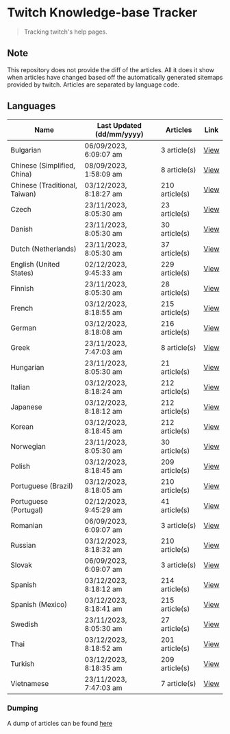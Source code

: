 # Twitch Knowledge-base Tracker
> Tracking twitch's help pages. 

## Note
This repository does not provide the diff of the articles. All it does it show when articles have changed based
off the automatically generated sitemaps provided by twitch. Articles are separated by language code.

## Languages

| Name                          | Last Updated (dd/mm/yyyy) | Articles       | Link                   |
|-------------------------------|---------------------------|----------------|------------------------|
| Bulgarian                     | 06/09/2023, 6:09:07 am    | 3 article(s)   | [View](docs/bg.md)     |
| Chinese (Simplified, China)   | 08/09/2023, 1:58:09 am    | 8 article(s)   | [View](docs/zh_CN.md)  |
| Chinese (Traditional, Taiwan) | 03/12/2023, 8:18:27 am    | 210 article(s) | [View](docs/zh_TW.md)  |
| Czech                         | 23/11/2023, 8:05:30 am    | 23 article(s)  | [View](docs/cs.md)     |
| Danish                        | 23/11/2023, 8:05:30 am    | 30 article(s)  | [View](docs/da.md)     |
| Dutch (Netherlands)           | 23/11/2023, 8:05:30 am    | 37 article(s)  | [View](docs/nl_NL.md)  |
| English (United States)       | 02/12/2023, 9:45:33 am    | 229 article(s) | [View](docs/en_US.md)  |
| Finnish                       | 23/11/2023, 8:05:30 am    | 28 article(s)  | [View](docs/fi.md)     |
| French                        | 03/12/2023, 8:18:55 am    | 215 article(s) | [View](docs/fr.md)     |
| German                        | 03/12/2023, 8:18:08 am    | 216 article(s) | [View](docs/de.md)     |
| Greek                         | 23/11/2023, 7:47:03 am    | 8 article(s)   | [View](docs/el.md)     |
| Hungarian                     | 23/11/2023, 8:05:30 am    | 21 article(s)  | [View](docs/hu.md)     |
| Italian                       | 03/12/2023, 8:18:24 am    | 212 article(s) | [View](docs/it.md)     |
| Japanese                      | 03/12/2023, 8:18:12 am    | 212 article(s) | [View](docs/ja.md)     |
| Korean                        | 03/12/2023, 8:18:45 am    | 212 article(s) | [View](docs/ko.md)     |
| Norwegian                     | 23/11/2023, 8:05:30 am    | 30 article(s)  | [View](docs/no.md)     |
| Polish                        | 03/12/2023, 8:18:45 am    | 209 article(s) | [View](docs/pl.md)     |
| Portuguese (Brazil)           | 03/12/2023, 8:18:05 am    | 210 article(s) | [View](docs/pt_BR.md)  |
| Portuguese (Portugal)         | 02/12/2023, 9:45:29 am    | 41 article(s)  | [View](docs/pt_PT.md)  |
| Romanian                      | 06/09/2023, 6:09:07 am    | 3 article(s)   | [View](docs/ro.md)     |
| Russian                       | 03/12/2023, 8:18:32 am    | 210 article(s) | [View](docs/ru.md)     |
| Slovak                        | 06/09/2023, 6:09:07 am    | 3 article(s)   | [View](docs/sk.md)     |
| Spanish                       | 03/12/2023, 8:18:12 am    | 214 article(s) | [View](docs/es.md)     |
| Spanish (Mexico)              | 03/12/2023, 8:18:41 am    | 215 article(s) | [View](docs/es_MX.md)  |
| Swedish                       | 23/11/2023, 8:05:30 am    | 27 article(s)  | [View](docs/sv.md)     |
| Thai                          | 03/12/2023, 8:18:52 am    | 201 article(s) | [View](docs/th.md)     |
| Turkish                       | 03/12/2023, 8:18:35 am    | 209 article(s) | [View](docs/tr.md)     |
| Vietnamese                    | 23/11/2023, 7:47:03 am    | 7 article(s)   | [View](docs/vi.md)     |

### Dumping
A dump of articles can be found [here](docs/RAW.md)